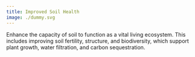 ```yaml
---
title: Improved Soil Health
image: ./dummy.svg
---
```


Enhance the capacity of soil to function as a vital living ecosystem. This includes improving soil fertility, structure, and biodiversity, which support plant growth, water filtration, and carbon sequestration.

